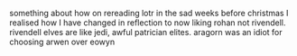 something about how on rereading lotr in the sad weeks before christmas I realised how I have changed in reflection to now liking rohan not rivendell.
rivendell elves are like jedi, awful patrician elites.
aragorn was an idiot for choosing arwen over eowyn
